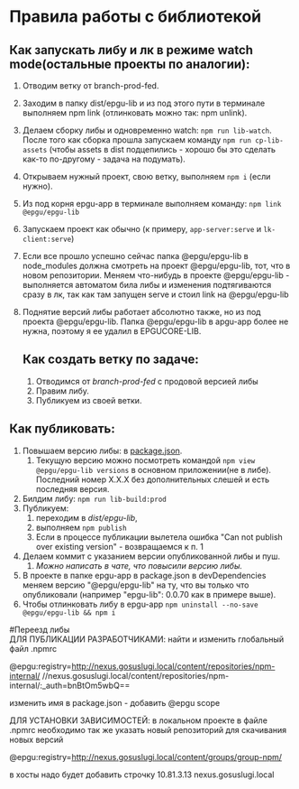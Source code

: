 # Правила работы с библиотекой

## Как запускать либу и лк в режиме watch mode(остальные проекты по аналогии):

1. Отводим ветку от branch-prod-fed.
2. Заходим в папку dist/epgu-lib и из под этого пути в терминале выполняем npm link (отлинковать можно так: npm unlink).
3. Делаем сборку либы и одновременно watch: `npm run lib-watch`. 
   После того как сборка прошла запускаем команду `npm run cp-lib-assets`
   (чтобы assets в dist подцепились - хорошо бы это сделать как-то по-другому - задача на подумать).
4. Открываем нужный проект, свою ветку, выполняем `npm i` (если нужно).
5. Из под корня epgu-app в терминале выполняем команду: `npm link @epgu/epgu-lib`
6. Запускаем проект как обычно (к примеру, `app-server:serve` и `lk-client:serve`)
7. Если все прошло успешно сейчас папка @epgu/epgu-lib в node_modules должна смотреть на проект @epgu/epgu-lib, тот, что в новом репозитории.
   Меняем что-нибудь в проекте @epgu/epgu-lib - выполняется автоматом била либы и изменения подтягиваются сразу в лк, так как там запущен serve и стоил link на @epgu/epgu-lib
8. Поднятие версий либы работает абсолютно также, но из под проекта @epgu/epgu-lib. 
   Папка @epgu/epgu-lib в apgu-app более не нужна, поэтому я ее удалил в EPGUCORE-LIB.
   
   ## Как создать ветку по задаче:
   
   1. Отводимся от _branch-prod-fed_ с продовой версией либы
   2. Правим либу.
   3. Публикуем из своей ветки.
   
## Как публиковать:
   
1.  Повышаем версию либы: в [package.json](package.json).
    1. Текущую версию можно посмотреть командой `npm view @epgu/epgu-lib versions` в основном приложении(не в либе). Последний номер X.X.X без дополнительных слешей и есть последняя версия.
1.  Билдим либу: `npm run lib-build:prod`
1.  Публикуем:
    1. переходим в _dist/epgu-lib_,
    2. выполняем `npm publish`
    3. Если в процессе публикации вылетела ошибка "Can not publish over existing version" - возвращаемся к п. 1
1.  Делаем коммит с указанием версии опубликованной либы и пуш.
    1. _Можно написать в чате, что повысили версию либы._
1.  В проекте в папке epgu-app в package.json в devDependencies меняем версию "@epgu/epgu-lib" на ту, что вы только что опубликовали (например "epgu-lib": 0.0.70 как в примере выше).
1.  Чтобы отлинковать либу в epgu-app `npm uninstall --no-save @epgu/epgu-lib && npm i`
   

#Переезд либы   
   ДЛЯ ПУБЛИКАЦИИ РАЗРАБОТЧИКАМИ:
   найти и изменить глобальный файл .npmrc
   
   @epgu:registry=http://nexus.gosuslugi.local/content/repositories/npm-internal/
   //nexus.gosuslugi.local/content/repositories/npm-internal/:_auth=bnBtOm5wbQ==
   
   изменить имя в package.json - добавить @epgu scope
   
   ДЛЯ УСТАНОВКИ ЗАВИСИМОСТЕЙ:
   в локальном проекте в файле .npmrc необходимо так же указать новый репозиторий для скачивания новых версий
   
   @epgu:registry=http://nexus.gosuslugi.local/content/groups/group-npm/
   
   в хосты надо будет добавить строчку 
   10.81.3.13 nexus.gosuslugi.local
